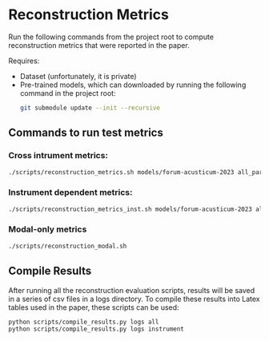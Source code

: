 # Reconstruction Metrics

Run the following commands from the project root to compute reconstruction metrics that were reported in the paper.

Requires:
- Dataset (unfortunately, it is private)
- Pre-trained models, which can downloaded by running the following command in the project root:
    ```bash
    git submodule update --init --recursive
    ```

## Commands to run test metrics
### Cross intrument metrics:

```bash
./scripts/reconstruction_metrics.sh models/forum-acusticum-2023 all_parallel && ./scripts/reconstruction_metrics.sh models/forum-acusticum-2023 noise_parallel_transient_params && ./scripts/reconstruction_metrics.sh models/forum-acusticum-2023 noise_params && ./scripts/reconstruction_metrics.sh models/forum-acusticum-2023 noise_transient_params && ./scripts/reconstruction_metrics.sh models/forum-acusticum-2023 transient_params
```

### Instrument dependent metrics:
```bash
./scripts/reconstruction_metrics_inst.sh models/forum-acusticum-2023 all_parallel && ./scripts/reconstruction_metrics_inst.sh models/forum-acusticum-2023 noise_parallel_transient_params && ./scripts/reconstruction_metrics_inst.sh models/forum-acusticum-2023 noise_params && ./scripts/reconstruction_metrics_inst.sh models/forum-acusticum-2023 noise_transient_params && ./scripts/reconstruction_metrics_inst.sh models/forum-acusticum-2023 transient_params
```

### Modal-only metrics
```bash
./scripts/reconstruction_modal.sh
```

## Compile Results
After running all the reconstruction evaluation scripts, results will be saved in a series of csv files in a logs directory. To compile these results into Latex tables used in the paper, these scripts can be used:

```bash
python scripts/compile_results.py logs all
python scripts/compile_results.py logs instrument
```
